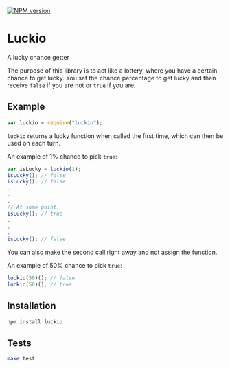 [![NPM version](https://badge.fury.io/js/luckio.svg)](https://badge.fury.io/js/luckio.svg)

# Luckio

A lucky chance getter

The purpose of this library is to act like a lottery, where you have a certain
chance to get lucky. You set the chance percentage to get lucky and then receive
`false` if you are not or `true` if you are.

## Example

```js
var luckio = require("luckio");
```

`luckio` returns a lucky function when called the first time, which can then be
used on each turn.

An example of 1% chance to pick `true`:

```js
var isLucky = luckio(1);
isLucky(); // false
isLucky(); // false
.
.
.
// At some point:
isLucky(); // true
.
.
.
isLucky(); // false
```

You can also make the second call right away and not assign the function.

An example of 50% chance to pick `true`:

```js
luckio(50)(); // false
luckio(50)(); // true
```

## Installation

```bash
npm install luckio
```

## Tests

```bash
make test
```
